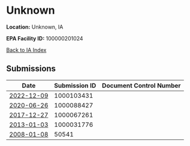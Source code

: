# Unknown

**Location:** Unknown, IA

**EPA Facility ID:** 100000201024

[Back to IA Index](../../index.md)

## Submissions

| Date | Submission ID | Document Control Number |
|------|--------------|-------------------------|
| [2022-12-09](submissions/1000103431.md) | 1000103431 |  |
| [2020-06-26](submissions/1000088427.md) | 1000088427 |  |
| [2017-12-27](submissions/1000067261.md) | 1000067261 |  |
| [2013-01-03](submissions/1000031776.md) | 1000031776 |  |
| [2008-01-08](submissions/50541.md) | 50541 |  |
